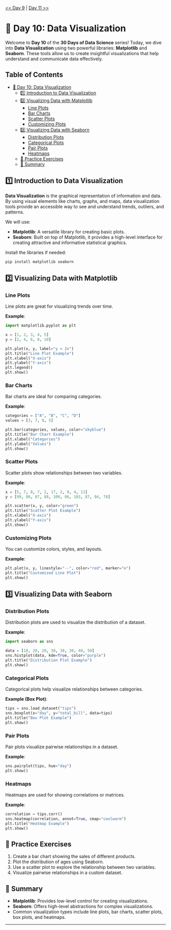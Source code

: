 [<< Day 9](../09_Exploratory%20Data%20Analysis%20(EDA)/09_Exploratory%20Data%20Analysis%20(EDA).md) | [Day 11 >>](../11_Advanced%20Data%20Visualization/11_Advanced%20Data%20Visualization.md)


# 📘 Day 10: Data Visualization

Welcome to **Day 10** of the **30 Days of Data Science** series! Today, we dive into **Data Visualization** using two powerful libraries: **Matplotlib** and **Seaborn**. These tools allow us to create insightful visualizations that help understand and communicate data effectively.



## Table of Contents

- [📘 Day 10: Data Visualization](#-day-10-data-visualization)
  - [1️⃣ Introduction to Data Visualization](#1️⃣-introduction-to-data-visualization)
  - [2️⃣ Visualizing Data with Matplotlib](#2️⃣-visualizing-data-with-matplotlib)
    - [Line Plots](#line-plots)
    - [Bar Charts](#bar-charts)
    - [Scatter Plots](#scatter-plots)
    - [Customizing Plots](#customizing-plots)
  - [3️⃣ Visualizing Data with Seaborn](#3️⃣-visualizing-data-with-seaborn)
    - [Distribution Plots](#distribution-plots)
    - [Categorical Plots](#categorical-plots)
    - [Pair Plots](#pair-plots)
    - [Heatmaps](#heatmaps)
  - [🧠 Practice Exercises](#-practice-exercises)
  - [🌟 Summary](#-summary)
  



## 1️⃣ Introduction to Data Visualization

**Data Visualization** is the graphical representation of information and data. By using visual elements like charts, graphs, and maps, data visualization tools provide an accessible way to see and understand trends, outliers, and patterns.

We will use:

- **Matplotlib**: A versatile library for creating basic plots.
- **Seaborn**: Built on top of Matplotlib, it provides a high-level interface for creating attractive and informative statistical graphics.

Install the libraries if needed:

```bash
pip install matplotlib seaborn
```



## 2️⃣ Visualizing Data with Matplotlib

### Line Plots

Line plots are great for visualizing trends over time.

**Example**:

```python
import matplotlib.pyplot as plt

x = [1, 2, 3, 4, 5]
y = [2, 4, 6, 8, 10]

plt.plot(x, y, label="y = 2x")
plt.title("Line Plot Example")
plt.xlabel("X-axis")
plt.ylabel("Y-axis")
plt.legend()
plt.show()
```



### Bar Charts

Bar charts are ideal for comparing categories.

**Example**:

```python
categories = ["A", "B", "C", "D"]
values = [3, 7, 8, 5]

plt.bar(categories, values, color="skyblue")
plt.title("Bar Chart Example")
plt.xlabel("Categories")
plt.ylabel("Values")
plt.show()
```



### Scatter Plots

Scatter plots show relationships between two variables.

**Example**:

```python
x = [5, 7, 8, 7, 2, 17, 2, 9, 4, 11]
y = [99, 86, 87, 88, 100, 86, 103, 87, 94, 78]

plt.scatter(x, y, color="green")
plt.title("Scatter Plot Example")
plt.xlabel("X-axis")
plt.ylabel("Y-axis")
plt.show()
```



### Customizing Plots

You can customize colors, styles, and layouts.

**Example**:

```python
plt.plot(x, y, linestyle="--", color="red", marker="o")
plt.title("Customized Line Plot")
plt.show()
```



## 3️⃣ Visualizing Data with Seaborn

### Distribution Plots

Distribution plots are used to visualize the distribution of a dataset.

**Example**:

```python
import seaborn as sns

data = [10, 20, 20, 30, 30, 30, 40, 50]
sns.histplot(data, kde=True, color="purple")
plt.title("Distribution Plot Example")
plt.show()
```



### Categorical Plots

Categorical plots help visualize relationships between categories.

**Example (Box Plot)**:

```python
tips = sns.load_dataset("tips")
sns.boxplot(x="day", y="total_bill", data=tips)
plt.title("Box Plot Example")
plt.show()
```



### Pair Plots

Pair plots visualize pairwise relationships in a dataset.

**Example**:

```python
sns.pairplot(tips, hue="day")
plt.show()
```



### Heatmaps

Heatmaps are used for showing correlations or matrices.

**Example**:

```python
correlation = tips.corr()
sns.heatmap(correlation, annot=True, cmap="coolwarm")
plt.title("Heatmap Example")
plt.show()
```



## 🧠 Practice Exercises

1. Create a bar chart showing the sales of different products.
2. Plot the distribution of ages using Seaborn.
3. Use a scatter plot to explore the relationship between two variables.
4. Visualize pairwise relationships in a custom dataset.



## 🌟 Summary

- **Matplotlib**: Provides low-level control for creating visualizations.
- **Seaborn**: Offers high-level abstractions for complex visualizations.
- Common visualization types include line plots, bar charts, scatter plots, box plots, and heatmaps.

---


